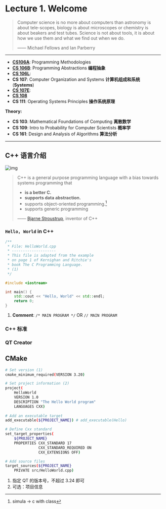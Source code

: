 # Lecture 1. Welcome

>   Computer science is no more about computers than astronomy is about tele-scopes, biology is about microscopes or chemistry is about beakers and test tubes. Science is not about tools, it is about how we use them and what we find out when we do.
>
>   —— Michael Fellows and Ian Parberry

---

-   **[CS106A](https://web.stanford.edu/class/cs106a/)**: Programming Methodologies
-   **[CS 106B](https://web.stanford.edu/class/cs106b/)**: Programming Abstractions **编程抽象**
-   **[CS 106L](https://web.stanford.edu/class/cs106l/)**:
-   **CS 107**: Computer Organization and Systems **计算机组成和系统** (**Systems**)
-   **[CS 107E](https://web.stanford.edu/class/cs107e/)**: 
-   **[CS 108](https://web.stanford.edu/class/cs108/)**
-   **CS 111**: Operating Systems Principles **操作系统原理**

**Theory:**

-   **CS 103**: Mathematical Foundations of Computing **离散数学**
-   **CS 109**: Intro to Probability for Computer Scientists **概率学**
-   **CS 161**: Design and Analysis of Algorithms **算法分析**

---

## C++ 语言介绍

![img](https://www.stroustrup.com/Bjarne2018.jpg)

>   C++ is a general purpose programming language with a bias towards systems programming that
>
>   -   **is a better C.**
>   -   **supports data abstraction.**
>   -   supports object-oriented programming.[^1]
>   -   supports generic programming
>
>   —— [Bjarne Stroustrup](https://www.stroustrup.com/), inventor of C++

### `Hello, World` in C++

``` cpp title="HelloWorld.cpp" linenums="1"
/**
 * File: HelloWorld.cpp
 * --------------------
 * This file is adapted from the example
 * on page 1 of Kernighan and Ritchie's
 * book The C Programming Language.
 * (1)
 */ 

#include <iostream>

int main() {
    std::cout << "Hello, World" << std::endl;
    return 0;
}
```

1. **Comment**:  `/* MAIN PROGRAM */` OR `// MAIN PROGRAM`

### C++ 标准

### QT Creator

## CMake

``` sh title="CMakeLists.txt" linenums="1"
# Set version (1)
cmake_minimum_required(VERSION 3.20) 

# Set project information (2)
project(
    HelloWorld
    VERSION 1.0
    DESCRIPTION "The Hello World program"
    LANGUAGES CXX)
  
# Add an executable target
add_executable(${PROJECT_NAME}) # add_executable(Hello)

# Define Cxx standard
set_target_properties(
    ${PROJECT_NAME}
    PROPERTIES CXX_STANDARD 17
               CXX_STANDARD_REQUIRED ON
               CXX_EXTENSIONS OFF)

# Add source files
target_sources(${PROJECT_NAME}
    PRIVATE src/HelloWorld.cpp)
```

1.   指定 QT 的版本号，不超过 3.24 即可
2.   可选：项目信息


[^1]: simula -> c with class